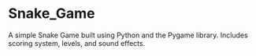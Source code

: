 # Snake_Game
A simple Snake Game built using Python and the Pygame library. Includes scoring system, levels, and sound effects.

